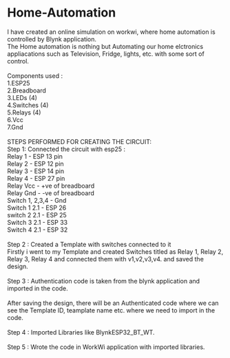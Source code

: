 # Home-Automation
I have created an online simulation on workwi, where home automation is controlled by Blynk application.
<br>
The Home automation is nothing but Automating our home elctronics appliacations such as Television, Fridge, lights, etc. with some sort of control. 
<br>
<br>
Components used :
<br>
1.ESP25
<br>
2.Breadboard
<br>
3.LEDs (4)
<br>
4.Switches (4)
<br>
5.Relays (4)
<br>
6.Vcc
<br>
7.Gnd
<br>
<br>
STEPS PERFORMED FOR CREATING THE CIRCUIT:
<br>
Step 1: Connected the circuit with esp25 :
<br>
Relay 1 - ESP 13 pin
<br>
Relay 2 - ESP 12 pin
<br>
Relay 3 - ESP 14 pin
<br>
Relay 4 - ESP 27 pin
<br>
Relay Vcc - +ve of breadboard
<br>
Relay Gnd - -ve of breadboard
<br>
Switch 1, 2,3,4 - Gnd 
<br>
Switch 1 2.1  - ESP 26
<br>
switch 2 2.1 - ESP 25
<br>
Switch 3 2.1 - ESP 33
<br>
Switch 4 2.1 - ESP 32
<br>
<br>
Step 2 : Created a Template with switches connected to it
<br>
Firstly i went to my Template and created Switches titled as Relay 1, Relay 2, Relay 3, Relay 4 and connected them with v1,v2,v3,v4. and saved the design.
<br>
<br>
Step 3 :  Authentication code is taken from the blynk application and imported in the code.
<br>
<br>
After saving the design, there will be an Authenticated code where we can see the Template ID, teamplate name etc. where we need to import in the code.
<br>
<br>
Step 4 : Imported Libraries like BlynkESP32_BT_WT.
<br>
<br>
Step 5 : Wrote the code in WorkWi application with imported libraries.

